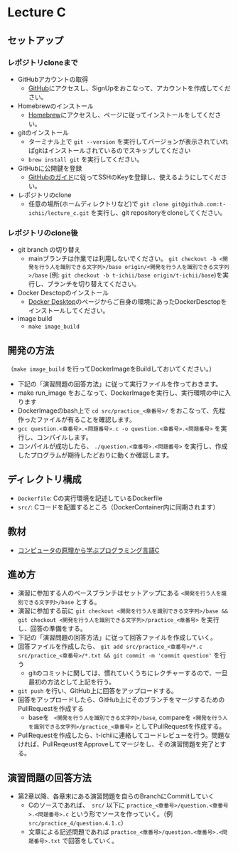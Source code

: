 # Lecture C

## セットアップ

### レポジトリcloneまで
- GitHubアカウントの取得
  - [GitHub](https://github.com/)にアクセスし、SignUpをおこなって、アカウントを作成してください。
- Homebrewのインストール
  - [Homebrew](https://brew.sh/index_ja)にアクセスし、ページに従ってインストールをしてください。
- gitのインストール
  - ターミナル上で `git --version` を実行してバージョンが表示されていればgitはインストールされているのでスキップしてください
  - `brew install git` を実行してください。
- GitHubに公開鍵を登録
  - [GitHubのガイド](https://docs.github.com/en/authentication/connecting-to-github-with-ssh/generating-a-new-ssh-key-and-adding-it-to-the-ssh-agent)に従ってSSHのKeyを登録し、使えるようにしてください。
- レポジトリのclone
  - 任意の場所(ホームディレクトリなど)で `git clone git@github.com:t-ichii/lecture_c.git` を実行し、git repositoryをcloneしてください。

### レポジトリのclone後

- git branch の切り替え
  - mainブランチは作業では利用しないでください。 `git checkout -b <開発を行う人を識別できる文字列>/base origin/<開発を行う人を識別できる文字列>/base` (例: `git checkout -b t-ichii/base origin/t-ichii/base`)を実行し、ブランチを切り替えてください。
- Docker Desctopのインストール
  - [Docker Desktop](https://docs.docker.jp/desktop/toc.html)のページからご自身の環境にあったDockerDesctopをインストールしてください。
- image build
  - `make image_build`

## 開発の方法

（`make image_build` を行ってDockerImageをBuildしておいてください。）

- 下記の「演習問題の回答方法」に従って実行ファイルを作っておきます。
- make run_image をおこなって、DockerImageを実行し、実行環境の中に入ります
- DockerImageのbash上で `cd src/practice_<章番号>/` をおこなって、先程作ったファイルが有ることを確認します。
- `gcc question.<章番号>.<問題番号>.c -o question.<章番号>.<問題番号>` を実行し、コンパイルします。
- コンパイルが成功したら、 `./question.<章番号>.<問題番号>` を実行し、作成したプログラムが期待したどおりに動くか確認します。

## ディレクトリ構成

- `Dockerfile`: Cの実行環境を記述しているDockerfile
- `src/`: Cコードを配置するところ（DockerContainer内に同期されます）

## 教材

- [コンピュータの原理から学ぶプログラミング言語C](https://www.amazon.co.jp/dp/4320124774)

## 進め方

- 演習に参加する人のベースブランチはセットアップにある `<開発を行う人を識別できる文字列>/base` とする。
- 演習に参加する前に `git checkout <開発を行う人を識別できる文字列>/base && git checkout <開発を行う人を識別できる文字列>/practice_<章番号>` を実行し、回答の準備をする。
- 下記の「演習問題の回答方法」に従って回答ファイルを作成していく。
- 回答ファイルを作成したら、 `git add src/practice_<章番号>/*.c　src/practice_<章番号>/*.txt && git commit -m 'commit question'` を行う
  - gitのコミットに関しては、慣れていくうちにレクチャーするので、一旦最初の方法として上記を行う。
- `git push` を行い、GitHub上に回答をアップロードする。
- 回答をアップロードしたら、GitHub上にそのブランチをマージするためのPullRequestを作成する
  - baseを ` <開発を行う人を識別できる文字列>/base`, compareを `<開発を行う人を識別できる文字列>/practice_<章番号>` としてPullRequestを作成する。
- PullRequestを作成したら、t-ichiiに連絡してコードレビューを行う。問題なければ、PullReqeustをApproveしてマージをし、その演習問題を完了とする。

## 演習問題の回答方法

- 第2章以降、各章末にある演習問題を自らのBranchにCommitしていく
  - Cのソースであれば、　`src/` 以下に `practice_<章番号>/question.<章番号>.<問題番号>.c` という形でソースを作っていく。（例 `src/practice_4/question.4.1.c`）
  - 文章による記述問題であれば `practice_<章番号>/question.<章番号>.<問題番号>.txt` で回答をしていく。

